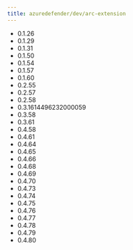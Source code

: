 ```yaml
---
title: azuredefender/dev/arc-extension
---
```

- 0.1.26
- 0.1.29
- 0.1.31
- 0.1.50
- 0.1.54
- 0.1.57
- 0.1.60
- 0.2.55
- 0.2.57
- 0.2.58
- 0.3.1614496232000059
- 0.3.58
- 0.3.61
- 0.4.58
- 0.4.61
- 0.4.64
- 0.4.65
- 0.4.66
- 0.4.68
- 0.4.69
- 0.4.70
- 0.4.73
- 0.4.74
- 0.4.75
- 0.4.76
- 0.4.77
- 0.4.78
- 0.4.79
- 0.4.80
